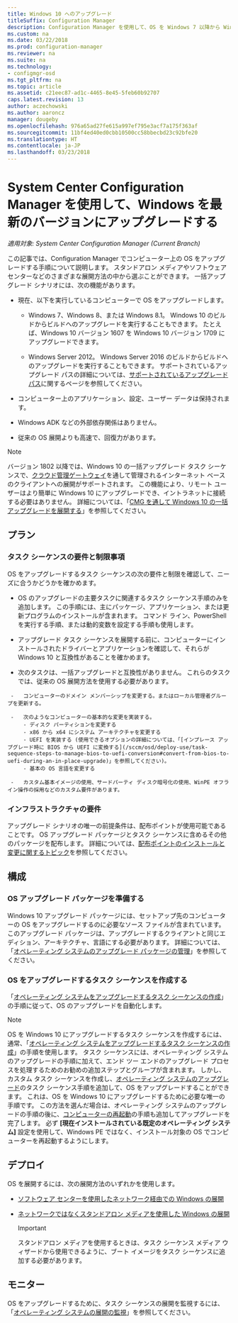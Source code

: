 ```yaml
---
title: Windows 10 へのアップグレード
titleSuffix: Configuration Manager
description: Configuration Manager を使用して、OS を Windows 7 以降から Windows 10 にアップグレードする方法について説明します。
ms.custom: na
ms.date: 03/22/2018
ms.prod: configuration-manager
ms.reviewer: na
ms.suite: na
ms.technology:
- configmgr-osd
ms.tgt_pltfrm: na
ms.topic: article
ms.assetid: c21eec87-ad1c-4465-8e45-5feb60b92707
caps.latest.revision: 13
author: aczechowski
ms.author: aaroncz
manager: dougeby
ms.openlocfilehash: 976a65ad27fe615a997ef795e3acf7a175f363af
ms.sourcegitcommit: 11bf4ed40ed0cbb10500cc58bbecbd23c92bfe20
ms.translationtype: HT
ms.contentlocale: ja-JP
ms.lasthandoff: 03/23/2018
---
```

# <a name="upgrade-windows-to-the-latest-version-with-system-center-configuration-manager"></a>System Center Configuration Manager を使用して、Windows を最新のバージョンにアップグレードする

*適用対象: System Center Configuration Manager (Current Branch)*

この記事では、Configuration Manager でコンピューター上の OS をアップグレードする手順について説明します。 スタンドアロン メディアやソフトウェア センターなどのさまざまな展開方法の中から選ぶことができます。 一括アップグレード シナリオには、次の機能があります。  

-   現在、以下を実行しているコンピューターで OS をアップグレードします。
    - Windows 7、Windows 8、または Windows 8.1。 Windows 10 のビルドからビルドへのアップグレードを実行することもできます。 たとえば、Windows 10 バージョン 1607 を Windows 10 バージョン 1709 にアップグレードできます。  
    
    - Windows Server 2012。 Windows Server 2016 のビルドからビルドへのアップグレードを実行することもできます。 サポートされているアップグレード パスの詳細については、[サポートされているアップグレード パス](https://docs.microsoft.com/windows-server/get-started/supported-upgrade-paths#upgrading-previous-retail-versions-of-windows-server-to-windows-server-2016)に関するページを参照してください。    

-   コンピューター上のアプリケーション、設定、ユーザー データは保持されます。  

-   Windows ADK などの外部依存関係はありません。  

-   従来の OS 展開よりも高速で、回復力があります。  


> [!Note]  
> バージョン 1802 以降では、Windows 10 の一括アップグレード タスク シーケンスで、[クラウド管理ゲートウェイ](/sccm/core/clients/manage/plan-cloud-management-gateway)を通して管理されるインターネット ベースのクライアントへの展開がサポートされます。 この機能により、リモート ユーザーはより簡単に Windows 10 にアップグレードでき、イントラネットに接続する必要はありません。 詳細については、「[CMG を通して Windows 10 の一括アップグレードを展開する](/sccm/osd/deploy-use/manage-task-sequences-to-automate-tasks#deploy-windows-10-in-place-upgrade-via-cmg)」を参照してください。 <!-- 1357149 -->



##  <a name="BKMK_Plan"></a> プラン  

### <a name="task-sequence-requirements-and-limitations"></a>タスク シーケンスの要件と制限事項

OS をアップグレードするタスク シーケンスの次の要件と制限を確認して、ニーズに合うかどうかを確かめます。  

  -   OS のアップグレードの主要タスクに関連するタスク シーケンス手順のみを追加します。 この手順には、主にパッケージ、アプリケーション、または更新プログラムのインストールが含まれます。 コマンド ライン、PowerShell を実行する手順、または動的変数を設定する手順も使用します。  

  -   アップグレード タスク シーケンスを展開する前に、コンピューターにインストールされたドライバーとアプリケーションを確認して、それらが Windows 10 と互換性があることを確かめます。  

  -   次のタスクは、一括アップグレードと互換性がありません。 これらのタスクでは、従来の OS 展開方法を使用する必要があります。  

     -   コンピューターのドメイン メンバーシップを変更する。またはローカル管理者グループを更新する。  

     -   次のようなコンピューターの基本的な変更を実装する。 
         - ディスク パーティションを変更する
         - x86 から x64 にシステム アーキテクチャを変更する
         - UEFI を実装する (使用できるオプションの詳細については、「[インプレース アップグレード時に BIOS から UEFI に変換する](/sccm/osd/deploy-use/task-sequence-steps-to-manage-bios-to-uefi-conversion#convert-from-bios-to-uefi-during-an-in-place-upgrade)」を参照してください)。
         - 基本の OS 言語を変更する  

     -   カスタム基本イメージの使用、サードパーティ ディスク暗号化の使用、WinPE オフライン操作の採用などのカスタム要件があります。  

### <a name="infrastructure-requirements"></a>インフラストラクチャの要件  

アップグレード シナリオの唯一の前提条件は、配布ポイントが使用可能であることです。 OS アップグレード パッケージとタスク シーケンスに含めるその他のパッケージを配布します。 詳細については、[配布ポイントのインストールと変更に関するトピック](../../core/servers/deploy/configure/install-and-configure-distribution-points.md)を参照してください。



##  <a name="BKMK_Configure"></a> 構成  

### <a name="prepare-the-os-upgrade-package"></a>OS アップグレード パッケージを準備する  

  Windows 10 アップグレード パッケージには、セットアップ先のコンピューターの OS をアップグレードするのに必要なソース ファイルが含まれています。 このアップグレード パッケージは、アップグレードするクライアントと同じエディション、アーキテクチャ、言語にする必要があります。 詳細については、「[オペレーティング システムのアップグレード パッケージの管理](../get-started/manage-operating-system-upgrade-packages.md)」を参照してください。  


### <a name="create-a-task-sequence-to-upgrade-the-os"></a>OS をアップグレードするタスク シーケンスを作成する  

  「[オペレーティング システムをアップグレードするタスク シーケンスの作成](create-a-task-sequence-to-upgrade-an-operating-system.md)」の手順に従って、OS のアップグレードを自動化します。  

   > [!NOTE]  
   > OS を Windows 10 にアップグレードするタスク シーケンスを作成するには、通常、「[オペレーティング システムをアップグレードするタスク シーケンスの作成](create-a-task-sequence-to-upgrade-an-operating-system.md)」の手順を使用します。 タスク シーケンスには、オペレーティング システムのアップグレードの手順に加えて、エンド ツー エンドのアップグレード プロセスを処理するためのお勧めの追加ステップとグループが含まれます。 しかし、カスタム タスク シーケンスを作成し、[オペレーティング システムのアップグレード](../understand/task-sequence-steps.md#BKMK_UpgradeOS)のタスク シーケンス手順を追加して、OS をアップグレードすることができます。 これは、OS を Windows 10 にアップグレードするために必要な唯一の手順です。 この方法を選んだ場合は、オペレーティング システムのアップグレードの手順の後に、[コンピューターの再起動](../understand/task-sequence-steps.md#BKMK_RestartComputer)の手順も追加してアップグレードを完了します。 必ず **[現在インストールされている既定のオペレーティング システム]** 設定を使用して、Windows PE ではなく、インストール対象の OS でコンピューターを再起動するようにします。  



##  <a name="BKMK_Deploy"></a> デプロイ  

OS を展開するには、次の展開方法のいずれかを使用します。  

  -   [ソフトウェア センターを使用したネットワーク経由での Windows の展開](use-software-center-to-deploy-windows-over-the-network.md)  

  -   [ネットワークではなくスタンドアロン メディアを使用した Windows の展開](use-stand-alone-media-to-deploy-windows-without-using-the-network.md)  

      > [!IMPORTANT]  
      > スタンドアロン メディアを使用するときは、タスク シーケンス メディア ウィザードから使用できるように、ブート イメージをタスク シーケンスに追加する必要があります。




## <a name="monitor"></a>モニター  

OS をアップグレードするために、タスク シーケンスの展開を監視するには、「[オペレーティング システムの展開の監視](monitor-operating-system-deployments.md)」を参照してください。  

